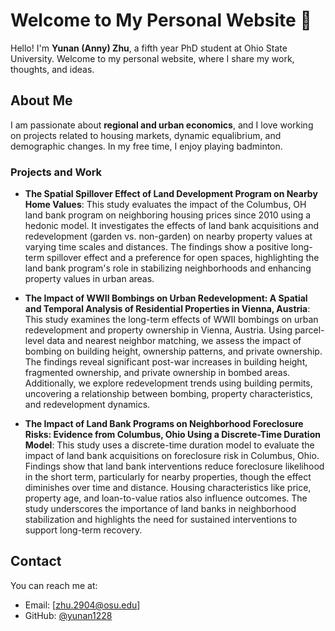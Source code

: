 # Welcome to My Personal Website 👋

Hello! I'm **Yunan (Anny) Zhu**, a fifth year PhD student at Ohio State University. Welcome to my personal website, where I share my work, thoughts, and ideas.

## About Me

I am passionate about **regional and urban economics**, and I love working on projects related to housing markets, dynamic equalibrium, and demographic changes. In my free time, I enjoy playing badminton.

### Projects and Work
- **The Spatial Spillover Effect of Land Development Program on Nearby Home Values**: This study evaluates the impact of the Columbus, OH land bank program on neighboring housing prices since 2010 using a hedonic model. It investigates the effects of land bank acquisitions and redevelopment (garden vs. non-garden) on nearby property values at varying time scales and distances. The findings show a positive long-term spillover effect and a preference for open spaces, highlighting the land bank program's role in stabilizing neighborhoods and enhancing property values in urban areas.

- **The Impact of WWII Bombings on Urban Redevelopment: A Spatial and Temporal Analysis of Residential Properties in Vienna, Austria**: This study examines the long-term effects of WWII bombings on urban redevelopment and property ownership in Vienna, Austria. Using parcel-level data and nearest neighbor matching, we assess the impact of bombing on building height, ownership patterns, and private ownership. The findings reveal significant post-war increases in building height, fragmented ownership, and private ownership in bombed areas. Additionally, we explore redevelopment trends using building permits, uncovering a relationship between bombing, property characteristics, and redevelopment dynamics.
  
- **The Impact of Land Bank Programs on Neighborhood Foreclosure Risks: Evidence from Columbus, Ohio Using a Discrete-Time Duration Model**: This study uses a discrete-time duration model to evaluate the impact of land bank acquisitions on foreclosure risk in Columbus, Ohio. Findings show that land bank interventions reduce foreclosure likelihood in the short term, particularly for nearby properties, though the effect diminishes over time and distance. Housing characteristics like price, property age, and loan-to-value ratios also influence outcomes. The study underscores the importance of land banks in neighborhood stabilization and highlights the need for sustained interventions to support long-term recovery.


## Contact

You can reach me at:  
- Email: [zhu.2904@osu.edu]  
- GitHub: [@yunan1228](https://github.com/yunan1228)
